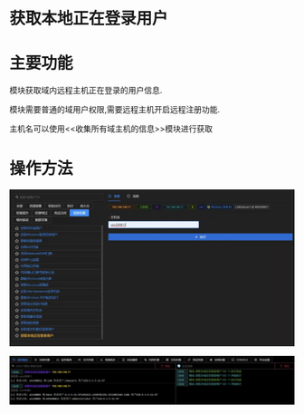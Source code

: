 # 获取本地正在登录用户

# 主要功能
模块获取域内远程主机正在登录的用户信息. 

模块需要普通的域用户权限,需要远程主机开启远程注册功能. 

主机名可以使用<<收集所有域主机的信息>>模块进行获取

# 操作方法
![](img\Discovery_SystemUserDiscovery_GetLoggedOnLocal\1.webp)

![](img\Discovery_SystemUserDiscovery_GetLoggedOnLocal\2.webp)


